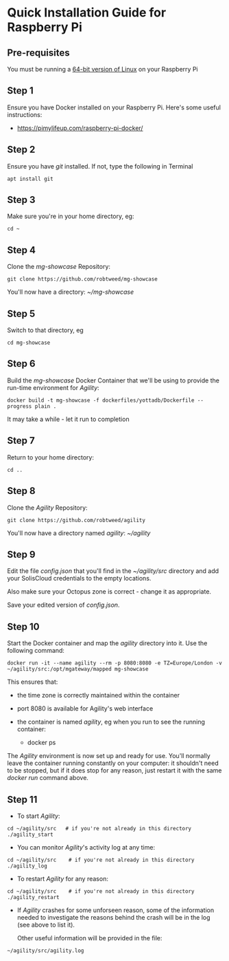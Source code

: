 # Quick Installation Guide for Raspberry Pi

## Pre-requisites

You must be running a [64-bit version of Linux](https://www.raspberrypi.com/software/operating-systems/#raspberry-pi-os-64-bit) 
on your Raspberry Pi

## Step 1

Ensure you have Docker installed on your Raspberry Pi.  Here's some useful instructions:

- https://pimylifeup.com/raspberry-pi-docker/

## Step 2

Ensure you have *git* installed.  If not, type the following in Terminal

```console
apt install git
```

## Step 3

Make sure you're in your home directory, eg:

```console
cd ~
```

## Step 4

Clone the *mg-showcase* Repository:

```console
git clone https://github.com/robtweed/mg-showcase
```

You'll now have a directory: *~/mg-showcase*

## Step 5

Switch to that directory, eg

```console
cd mg-showcase
```

## Step 6 

Build the *mg-showcase* Docker Container that we'll be using to provide the run-time environment for *Agility*:

```console
docker build -t mg-showcase -f dockerfiles/yottadb/Dockerfile --progress plain .
```

It may take a while - let it run to completion

## Step 7

Return to your home directory:

```console
cd ..
```

## Step 8

Clone the *Agility* Repository:

```console
git clone https://github.com/robtweed/agility
```

You'll now have a directory named *agility*: *~/agility*

## Step 9

Edit the file *config.json* that you'll find in the *~/agility/src* directory
and add your SolisCloud credentials to the empty locations.

Also make sure your Octopus zone is correct - change it as appropriate.

Save your edited version of *config.json*.

## Step 10

Start the Docker container and map the *agility* directory into it.  Use the following command:

```console
docker run -it --name agility --rm -p 8080:8080 -e TZ=Europe/London -v ~/agility/src:/opt/mgateway/mapped mg-showcase
```

This ensures that:

- the time zone is correctly maintained within the container
- port 8080 is available for Agility's web interface
- the container is named *agility*, eg when you run to see the running container:

  - docker ps

The *Agility* environment is now set up and ready for use.  You'll normally leave the container running
constantly on your computer: it shouldn't need to be stopped, but if it does stop for any reason, just
restart it with the same *docker run* command above.

## Step 11 

- To start *Agility*:

```console
cd ~/agility/src   # if you're not already in this directory
./agility_start
```

- You can monitor *Agility*'s activity log at any time:

```console  
cd ~/agility/src    # if you're not already in this directory
./agility_log
```

- To restart *Agility* for any reason:

```console
cd ~/agility/src    # if you're not already in this directory
./agility_restart
```

- If *Agility* crashes for some unforseen reason, some of the information needed to investigate the
reasons behind the crash will be in the log (see above to list it). 

  Other useful information will be provided in the file:

```console
~/agility/src/agility.log

